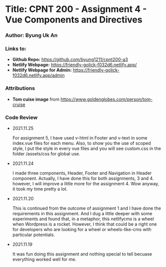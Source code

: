 # Title: CPNT 200 - Assignment 4 - Vue Components and Directives
### Author: Byung Uk An
### Links to:
  - **Github Repo:** https://github.com/byung1211/cpnt200-a3
  - **Netlify Webpage:** https://friendly-golick-f032d6.netlify.app/
  - **Netlify Webpage for Admin:** https://friendly-golick-f032d6.netlify.app/admin
  
### Attributions

- **Tom cuise image** from https://www.goldenglobes.com/person/tom-cruise


### Code Review

- 2021.11.25

  For assignment 5, I have used v-html in Footer and v-text in some index.vue files for each menu. Also, to show you the use of scoped style, I put the style in every vue files and you will see custom.css in the folder /assets/css for global use.

- 2021.11.24

  I made three components, Header, Footer and Navigation in Header component. Actually, I have done this for both assignments, 3 and 4. however, I will improve a little more for the assignment 4. Wow anyway, it took my time pretty a lot.
	
- 2021.11.20

  This is continued from the outcome of assignment 1 and I have done the requirements in this assignment.
  And I dug a little deeper with some experiments and found that, in a metaphor, this netlifycms is a wheel when Wordpress is a rocket. 
  However, I think that could be a right one for developers who are looking for a wheel or wheels-like-cms with particular potentials.

- 2021.11.19
	
	It was fun doing this assignment and nothing special to tell becuase everything worked well for me.
	
